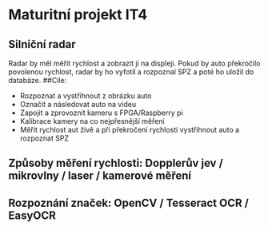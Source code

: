 # Maturitní projekt IT4
##
## Silniční radar
 Radar by měl měřit rychlost a zobrazit ji na displeji. Pokud by auto překročilo povolenou rychlost, radar by ho vyfotil a rozpoznal SPZ a poté ho uložil do databáze.
##Cíle:
- Rozpoznat a vystřihnout z obrázku auto
- Označit a následovat auto na videu
- Zapojit a zprovoznit kameru s FPGA/Raspberry pi
- Kalibrace kamery na co nejpřesnější měření
- Měřit rychlost aut živě a při překročení rychlosti vystřihnout auto a rozpoznat SPZ
##
## Způsoby měření rychlosti: Dopplerův jev / mikrovlny / laser / kamerové měření
## Rozpoznání značek: OpenCV / Tesseract OCR / EasyOCR
